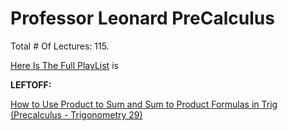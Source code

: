 # Professor Leonard PreCalculus

Total # Of Lectures: 115.

[Here Is The Full PlayList](https://www.youtube.com/playlist?list=PLDesaqWTN6ESsmwELdrzhcGiRhk5DjwLP)
is

**LEFTOFF:**

[How to Use Product to Sum and Sum to Product Formulas in Trig (Precalculus - Trigonometry 29)](https://www.youtube.com/watch?v=tHdcvWNNXZE)
